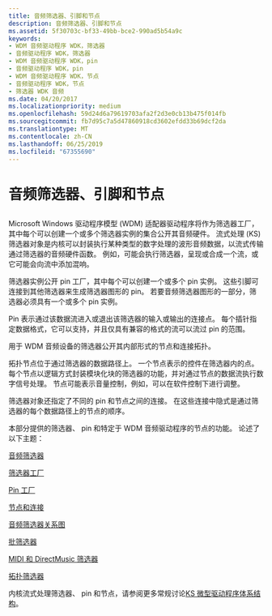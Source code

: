 ```yaml
---
title: 音频筛选器、引脚和节点
description: 音频筛选器、引脚和节点
ms.assetid: 5f30703c-bf33-49bb-bce2-990ad5b54a9c
keywords:
- WDM 音频驱动程序 WDK，筛选器
- 音频驱动程序 WDK，筛选器
- WDM 音频驱动程序 WDK，pin
- 音频驱动程序 WDK，pin
- WDM 音频驱动程序 WDK，节点
- 音频驱动程序 WDK，节点
- 筛选器 WDK 音频
ms.date: 04/20/2017
ms.localizationpriority: medium
ms.openlocfilehash: 59d24d6a79619703afa2f2d3e0cb13b475f014fb
ms.sourcegitcommit: fb7d95c7a5d47860918cd3602efdd33b69dcf2da
ms.translationtype: MT
ms.contentlocale: zh-CN
ms.lasthandoff: 06/25/2019
ms.locfileid: "67355690"
---
```

# <a name="audio-filters-pins-and-nodes"></a>音频筛选器、引脚和节点


## <span id="audio_filters_pins_and_nodes"></span><span id="AUDIO_FILTERS_PINS_AND_NODES"></span>


Microsoft Windows 驱动程序模型 (WDM) 适配器驱动程序将作为筛选器工厂，其中每个可以创建一个或多个筛选器实例的集合公开其音频硬件。 流式处理 (KS) 筛选器对象是内核可以封装执行某种类型的数字处理的波形音频数据，以流式传输通过筛选器的音频硬件函数。 例如，可能会执行筛选器，呈现或合成一个流，或它可能会向流中添加混响。

筛选器实例公开 pin 工厂，其中每个可以创建一个或多个 pin 实例。 这些引脚可连接到其他筛选器来生成筛选器图形的 pin。 若要音频筛选器图形的一部分，筛选器必须具有一个或多个 pin 实例。

Pin 表示通过该数据流进入或退出该筛选器的输入或输出的连接点。 每个插针指定数据格式，它可以支持，并且仅具有兼容的格式的流可以流过 pin 的范围。

用于 WDM 音频设备的筛选器公开其内部形式的节点和连接拓扑。

拓扑节点位于通过筛选器的数据路径上。 一个节点表示的控件在筛选器内的点。 每个节点以逻辑方式封装模块化块的筛选器的功能，并对通过节点的数据流执行数字信号处理。 节点可能表示音量控制，例如，可以在软件控制下进行调整。

筛选器对象还指定了不同的 pin 和节点之间的连接。 在这些连接中隐式是通过筛选器的每个数据路径上的节点的顺序。

本部分提供的筛选器、 pin 和特定于 WDM 音频驱动程序的节点的功能。 论述了以下主题：

[音频筛选器](audio-filters.md)

[筛选器工厂](filter-factories.md)

[Pin 工厂](pin-factories.md)

[节点和连接](nodes-and-connections.md)

[音频筛选器关系图](audio-filter-graphs.md)

[批筛选器](wave-filters.md)

[MIDI 和 DirectMusic 筛选器](midi-and-directmusic-filters.md)

[拓扑筛选器](topology-filters.md)

内核流式处理筛选器、 pin 和节点，请参阅更多常规讨论[KS 微型驱动程序体系结构](https://docs.microsoft.com/windows-hardware/drivers/stream/ks-minidriver-architecture)。

 

 




